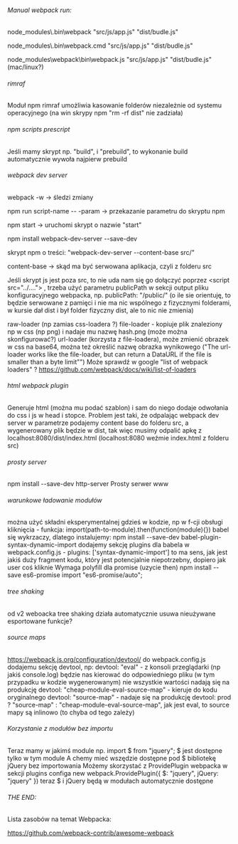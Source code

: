 ###### Manual webpack run:

node_modules\\.bin\webpack "src/js/app.js" "dist/budle.js"

node_modules\\.bin\webpack.cmd "src/js/app.js" "dist/budle.js"

node_modules\webpack\bin\webpack.js "src/js/app.js" "dist/budle.js" (mac/linux?)

###### rimraf

Moduł npm rimraf umożliwia kasowanie folderów niezależnie od systemu operacyjnego (na win skrypy npm "rm -rf dist" nie zadziała)

###### npm scripts prescript
Jeśli mamy skrypt np. "build", i "prebuild", to wykonanie build automatycznie wywoła najpierw prebuild

###### webpack dev server
webpack -w -> śledzi zmiany

npm run script-name -- -param -> przekazanie parametru do skryptu npm

npm start -> uruchomi skrypt o nazwie "start"

npm install webpack-dev-server --save-dev

skrypt npm o treści: "webpack-dev-server --content-base src/"

content-base -> skąd ma być serwowana aplikacja, czyli z folderu src

Jeśli skrypt js jest poza src, to nie uda nam się go dołączyć poprzez \<script src="../....">
, trzeba użyć parametru publicPath w sekcji output pliku konfiguracyjnego webpacka, np. publicPath: "/public/"
(o ile sie orientuję, to będzie serwowane z pamięci i nie ma nic wspólnego z fizycznymi folderami,
w kursie dał dist i był folder fizyczny dist, ale to nic nie zmienia)

raw-loader (np zamias css-loadera ?)
file-loader - kopiuje plik znaleziony np w css (np png) i nadaje mu nazwę hash.png (może można skonfigurować?)
url-loader (korzysta z file-loadera), może zmienić obrazek w css na base64, można też określić nazwę obrazka wynikowego
("The url-loader works like the file-loader, but can return a DataURL if the file is smaller than a byte limit"")
Może sprawdź w google "list of webpack loaders" ?
https://github.com/webpack/docs/wiki/list-of-loaders

###### html webpack plugin
Generuje html (można mu podać szablon) i sam do niego dodaje odwołania do css i js w head i stopce.
Problem jest taki, że odpalając webpack dev server w parametrze podajemy content base do folderu src, a wygenerowany
plik będzie w dist, tak więc musimy odpalić apkę z localhost:8080/dist/index.html
(localhost:8080 weźmie index.html z folderu src)

###### prosty server
npm install --save-dev http-server
Prosty serwer www

###### warunkowe ładowanie modułów
można użyć składni eksperymentalnej gdzieś w kodzie, np w f-cji obsługi kliknięcia - funkcja:
import(path-to-module).then(function(module){})
babel się wykrzaczy, dlatego instalujemy:
npm install --save-dev babel-plugin-syntax-dynamic-import
dodajemy sekcję plugins dla babela w webpack.config.js - plugins: ['syntax-dynamic-import']
to ma sens, jak jest jakiś duży fragment kodu, który jest potencjalnie niepotrzebny, dopiero jak user coś kliknie
Wymaga polyfill dla promise (uzycie then)
npm install --save es6-promise
import "es6-promise/auto";

###### tree shaking
od v2 weboacka tree shaking działa automatycznie
usuwa nieużywane esportowane funkcje?

###### source maps
https://webpack.js.org/configuration/devtool/
do webpack.config.js dodajemu sekcję devtool, np:
devtool: "eval" - z konsoli przeglądarki (np jakiś console.log) będzie nas kierować do odpowiedniego pliku
(w tym przypadku w kodzie wygenerowanym)
nie wszystkie wartości nadają się na produkcję
devtool: "cheap-module-eval-source-map" - kieruje do kodu oryginalnego
devtool: "source-map" - nadaje się na produkcję
devtool: prod ? "source-map" : "cheap-module-eval-source-map",
jak jest eval, to source mapy są inlinowo (to chyba od tego zależy)

###### Korzystanie z modułów bez importu
Teraz mamy w jakimś module np. import $ from "jquery"; $ jest dostępne tylko w tym module
A chemy mieć wszędzie dostępne pod $ bibliotekę jQuery bez importowania
Możemy skorzystać z ProvidePlugin webpacka w sekcji plugins configa
new webpack.ProvidePlugin({
    $: "jquery",
    jQuery: "jquery"
})
teraz $ i jQuery będą w modułach automatycznie dostępne

###### THE END:

Lista zasobów na temat Webpacka:

https://github.com/webpack-contrib/awesome-webpack
